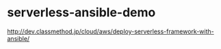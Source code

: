 serverless-ansible-demo
=======================

http://dev.classmethod.jp/cloud/aws/deploy-serverless-framework-with-ansible/
